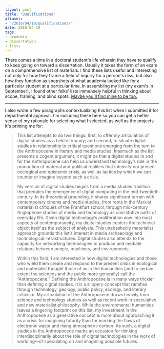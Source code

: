 ```yaml
---
layout: post
title: "Qualifications"
aliases: 
- "/2018/04/18/qualifications/"
date: 2018-04-18
tags:
- academia
- dissertation
- lists
---
```


There comes a time in a doctoral student's life wherein they have to qualify to keep going on toward a dissertation. Usually it takes the form of an exam on a comprehensive list of materials. I find these lists useful and interesting not only for how they frame a field of inquiry for a person's diss, but also how they function as snapshots of what academia looked like for a particular student at a particular time. In assembling my list (my exam's in September), I found other folks’ lists immensely helpful in thinking about scope, framing, and blind spots. [Maybe you'll find mine to be too.](/files/Moro_final-quals-list.pdf)

<!--more-->

---

I also wrote a few paragraphs contextualizing this list when I submitted it for departmental approval. I'm including these here so you can get a better sense of my rationale for selecting what I selected, as well as the projects it's priming me for:

> This list attempts to do two things: first, to offer my articulation of digital studies as a field of inquiry; and second, to situate digital studies in relationship to critical questions emerging from the turn to the Anthropocene in literary and media studies. Inasmuch as the list presents a cogent argument, it might be that a digital studies in and for the Anthropocene can help us understand technology’s role in the production of material and political realities that intensify our present ecological and epistemic crisis, as well as tactics by which we can counter or imagine beyond such a crisis.
>
> My version of digital studies begins from a media studies tradition that predates the emergence of digital computing in the mid-twentieth century. In its theoretical grounding, it shares significant terrain with contemporary cinema and media studies, from roots in the Marxist materialist critiques of the Frankfurt school, through mid-century Anglophone studies of media and technology as constitutive parts of everyday life. Given digital technology’s proliferation now into most aspects of contemporaneity, my digital studies centers the technical object itself as the subject of analysis. This unabashedly materialist approach grounds this list’s interest in media archaeology and technological infrastructures. Digital studies also attends to the capacity for networking technologies to produce and mediate relations between people, machines, and environments.
>
> Within this field, I am interested in how digital technologies and those who wield them create and respond to the present crisis in ecological and materialist thought those of us in the humanities (and to certain extent the sciences and the public more generally) call the “Anthropocene.” Defining the Anthropocene is in many ways trickier than defining digital studies. It is a slippery concept that ramifies through technology, geology, public policy, ecology, and literary criticism. My articulation of the Anthropocene draws heavily from science and technology studies as well as recent work in speculative and new materialist philosophy. While the environmental humanities leaves a lingering footprint on this list, my investment in the Anthropocene as a generative concept is more about approaching it as a crisis for imagining futurity than for marking the flows of electronic waste and rising atmospheric carbon. As such, a digital studies in the Anthropocene marks an occasion for thinking interdisciplinarily about the role of digital technologies in the work of worlding—of speculating on and imagining possible futures.
